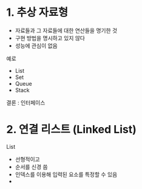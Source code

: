 # 1. 추상 자료형

- 자료들과 그 자료들에 대한 연산들을 명기한 것
- 구현 방법을 명시하고 있지 않다
- 성능에 관심이 없음

예로
- List
- Set
- Queue
- Stack

결론 : 인터페이스

# 2. 연결 리스트 (Linked List)

List
- 선형적이고
- 순서를 신경 씀
- 인덱스를 이용해 입력된 요소를 특정할 수 있음
- 